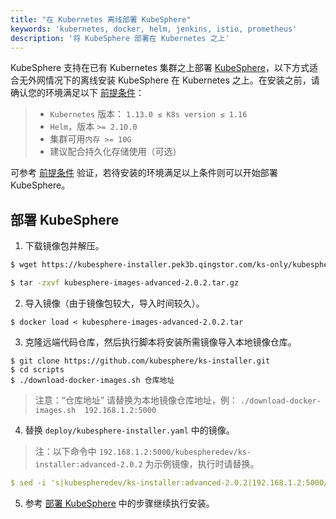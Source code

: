 ```yaml
---
title: "在 Kubernetes 离线部署 KubeSphere"
keywords: 'kubernetes, docker, helm, jenkins, istio, prometheus'
description: '将 KubeSphere 部署在 Kubernetes 之上'
---
```


KubeSphere 支持在已有 Kubernetes 集群之上部署 [KubeSphere](https://kubesphere.io/)，以下方式适合无外网情况下的离线安装 KubeSphere 在 Kubernetes 之上。在安装之前，请确认您的环境满足以下 [前提条件](../prerequisites)：


> - `Kubernetes` 版本： `1.13.0 ≤ K8s version ≤ 1.16`
> - `Helm`，版本 `>= 2.10.0`
> - 集群可用`内存 >= 10G`
> - 建议配合持久化存储使用（可选）

可参考 [前提条件](../prerequisites) 验证，若待安装的环境满足以上条件则可以开始部署 KubeSphere。


## 部署 KubeSphere

1. 下载镜像包并解压。

```bash
$ wget https://kubesphere-installer.pek3b.qingstor.com/ks-only/kubesphere-images-advanced-2.0.2.tar.gz
```

```bash
$ tar -zxvf kubesphere-images-advanced-2.0.2.tar.gz
```

2. 导入镜像（由于镜像包较大，导入时间较久）。

```
$ docker load < kubesphere-images-advanced-2.0.2.tar
```

3. 克隆远端代码仓库，然后执行脚本将安装所需镜像导入本地镜像仓库。

```
$ git clone https://github.com/kubesphere/ks-installer.git
$ cd scripts
$ ./download-docker-images.sh 仓库地址
```

> 注意：“仓库地址” 请替换为本地镜像仓库地址，例： `./download-docker-images.sh  192.168.1.2:5000`

4. 替换 `deploy/kubesphere-installer.yaml` 中的镜像。

> 注：以下命令中 `192.168.1.2:5000/kubespheredev/ks-installer:advanced-2.0.2` 为示例镜像，执行时请替换。

```yaml
$ sed -i 's|kubespheredev/ks-installer:advanced-2.0.2|192.168.1.2:5000/kubespheredev/ks-installer:advanced-2.0.2|g' deploy/kubesphere-installer.yaml
```

5. 参考 [部署 KubeSphere](../install-on-k8s/#部署-kubesphere) 中的步骤继续执行安装。
